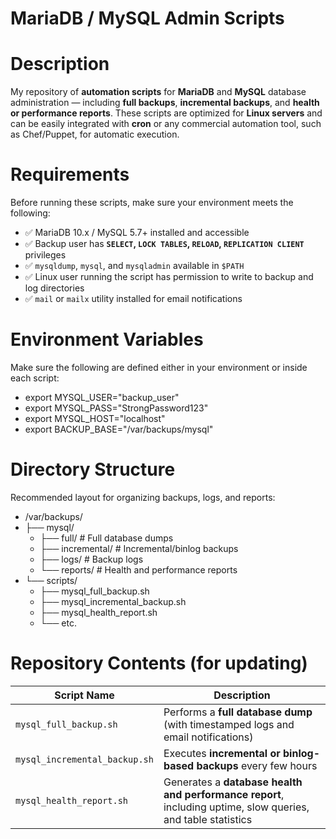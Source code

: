 # MariaDB / MySQL Admin Scripts

# Description
My repository of **automation scripts** for **MariaDB** and **MySQL** database administration — including **full backups**, **incremental backups**, 
and **health or performance reports**. These scripts are optimized for **Linux servers** and can be easily integrated with **cron** or any commercial automation tool, such as Chef/Puppet, for automatic execution.

# Requirements
Before running these scripts, make sure your environment meets the following:
   - ✅ MariaDB 10.x / MySQL 5.7+ installed and accessible  
   - ✅ Backup user has **`SELECT`, `LOCK TABLES`, `RELOAD`, `REPLICATION CLIENT`** privileges  
   - ✅ `mysqldump`, `mysql`, and `mysqladmin` available in `$PATH`  
   - ✅ Linux user running the script has permission to write to backup and log directories  
   - ✅ `mail` or `mailx` utility installed for email notifications  

# Environment Variables
Make sure the following are defined either in your environment or inside each script:
   - export MYSQL_USER="backup_user"
   - export MYSQL_PASS="StrongPassword123"
   - export MYSQL_HOST="localhost"
   - export BACKUP_BASE="/var/backups/mysql"

# Directory Structure
Recommended layout for organizing backups, logs, and reports:
   - /var/backups/
   - ├── mysql/
      - ├── full/                # Full database dumps
      - ├── incremental/         # Incremental/binlog backups
      - ├── logs/                # Backup logs
      - └── reports/             # Health and performance reports
   - └── scripts/
      - ├── mysql_full_backup.sh
      - ├── mysql_incremental_backup.sh
      - ├── mysql_health_report.sh
      - └── etc.

# Repository Contents (for updating)

| Script Name                   | Description                                                                                                   |
|-------------------------------|---------------------------------------------------------------------------------------------------------------|
| `mysql_full_backup.sh`        | Performs a **full database dump** (with timestamped logs and email notifications)                             |
| `mysql_incremental_backup.sh` | Executes **incremental or binlog-based backups** every few hours                                              |
| `mysql_health_report.sh`      | Generates a **database health and performance report**, including uptime, slow queries, and table statistics  |
